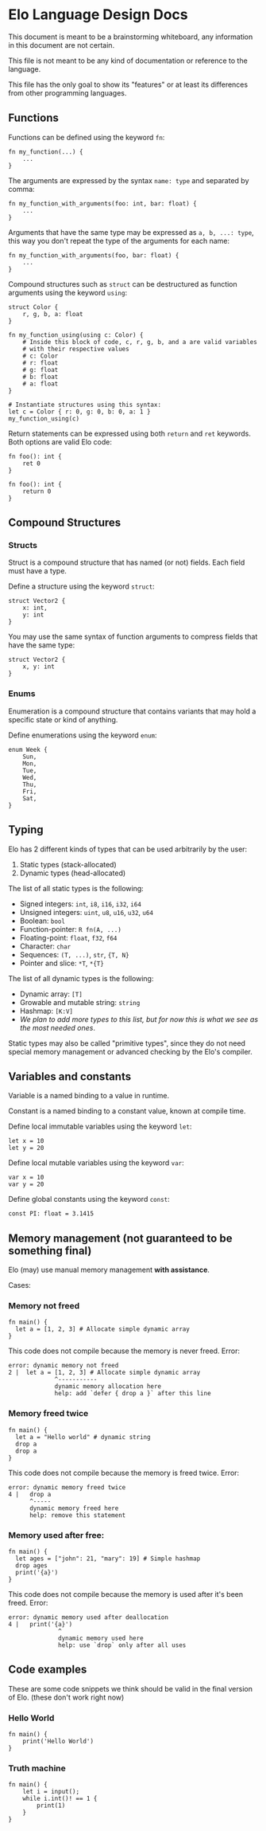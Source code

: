 # Elo Language Design Docs
This document is meant to be a brainstorming whiteboard, any information in this document are not certain.

This file is not meant to be any kind of documentation or reference to the language.

This file has the only goal to show its "features" or at least its differences from other programming languages.

## Functions

Functions can be defined using the keyword `fn`:

```
fn my_function(...) {
    ...
}
```

The arguments are expressed by the syntax `name: type` and separated by comma:
```
fn my_function_with_arguments(foo: int, bar: float) {
    ...
}
``` 

Arguments that have the same type may be expressed as `a, b, ...: type`, this way you don't repeat the type of the arguments for each name:
```
fn my_function_with_arguments(foo, bar: float) {
    ...
}
```

Compound structures such as `struct` can be destructured as function arguments using the keyword `using`:
```
struct Color {
    r, g, b, a: float
}

fn my_function_using(using c: Color) {
    # Inside this block of code, c, r, g, b, and a are valid variables
    # with their respective values
    # c: Color
    # r: float
    # g: float
    # b: float
    # a: float
}

# Instantiate structures using this syntax:
let c = Color { r: 0, g: 0, b: 0, a: 1 }
my_function_using(c)
```

Return statements can be expressed using both `return` and `ret` keywords. Both options are valid Elo code:
```
fn foo(): int {
    ret 0
}

fn foo(): int {
    return 0
}
```

## Compound Structures

### Structs
Struct is a compound structure that has named (or not) fields. Each field must have a type.

Define a structure using the keyword `struct`:
```
struct Vector2 {
    x: int,
    y: int
}
```

You may use the same syntax of function arguments to compress fields that have the same type:
```
struct Vector2 {
    x, y: int
}
```

### Enums
Enumeration is a compound structure that contains variants that may hold a specific state or kind of anything.

Define enumerations using the keyword `enum`:
```
enum Week {
    Sun,
    Mon,
    Tue,
    Wed,
    Thu,
    Fri,
    Sat,
}
```

## Typing
Elo has 2 different kinds of types that can be used arbitrarily by the user:
1. Static types (stack-allocated)
1. Dynamic types (head-allocated)

The list of all static types is the following:
- Signed integers: `int`, `i8`, `i16`, `i32`, `i64`
- Unsigned integers: `uint`, `u8`, `u16`, `u32`, `u64`
- Boolean: `bool` 
- Function-pointer: `R fn(A, ...)`
- Floating-point: `float`, `f32`, `f64`
- Character: `char`
- Sequences: `(T, ...)`, `str`, `{T, N}`
- Pointer and slice: `*T`, `*{T}`

The list of all dynamic types is the following:
- Dynamic array: `[T]`
- Growable and mutable string: `string`
- Hashmap: `[K:V]`
- _We plan to add more types to this list, but for now this is what
  we see as the most needed ones_.

Static types may also be called "primitive types", since they
do not need special memory management or advanced checking by
the Elo's compiler.

## Variables and constants
Variable is a named binding to a value in runtime.

Constant is a named binding to a constant value, known at compile time.

Define local immutable variables using the keyword `let`:
```
let x = 10
let y = 20
```

Define local mutable variables using the keyword `var`:
```
var x = 10
var y = 20
```

Define global constants using the keyword `const`:
```
const PI: float = 3.1415
```

## Memory management (not guaranteed to be something final)
Elo (may) use manual memory management **with assistance**.

Cases:

### Memory not freed
```
fn main() {
  let a = [1, 2, 3] # Allocate simple dynamic array
}
```

This code does not compile because the memory is never freed.
Error:
```
error: dynamic memory not freed 
2 |  let a = [1, 2, 3] # Allocate simple dynamic array
             ^-----------
             dynamic memory allocation here
             help: add `defer { drop a }` after this line
```

### Memory freed twice
```
fn main() {
  let a = "Hello world" # dynamic string
  drop a
  drop a
}
```

This code does not compile because the memory is freed twice.
Error:
```
error: dynamic memory freed twice 
4 |   drop a
      ^-----
      dynamic memory freed here
      help: remove this statement
```

### Memory used after free:
```
fn main() {
  let ages = ["john": 21, "mary": 19] # Simple hashmap
  drop ages
  print('{a}')
}
```

This code does not compile because the memory is used after it's been freed.
Error:
```
error: dynamic memory used after deallocation 
4 |   print('{a}')
              ^
              dynamic memory used here
              help: use `drop` only after all uses
```

## Code examples
These are some code snippets we think should be valid
in the final version of Elo. (these don't work right now)

### Hello World
```
fn main() {
    print('Hello World')
}
```

### Truth machine
```
fn main() {
    let i = input();
    while i.int()! == 1 {
        print(1)
    }
}
```
